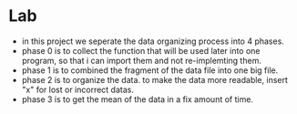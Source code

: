 # Lab
* in this project we seperate the data organizing process into 4 phases.
* phase 0 is to collect the function that will be used later into one program, so that i can import them and not re-implemting them.
* phase 1 is to combined the fragment of the data file into one big file.
* phase 2 is to organize the data. to make the data more readable, insert "x" for lost or incorrect datas.
* phase 3 is to get the mean of the data in a fix amount of time.
